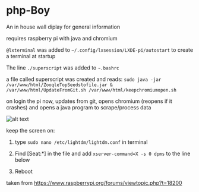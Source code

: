 # php-Boy
An in house wall diplay for general information


requires raspberry pi with java and chromium


`@lxterminal` was added to
`~/.config/lxsession/LXDE-pi/autostart`
to create a terminal at startup

The line `./superscript`
was added to `~.bashrc`

a file called superscript was created and reads:
`sudo java -jar /var/www/html/ZooqleTopSeedstofile.jar &
/var/www/html/UpdateFromGit.sh
/var/www/html/keepchromiumopen.sh`


 
on login the pi now, updates from git, opens chromium (reopens if it crashes) and opens a java program to scrape/process data
 



![alt text](https://raw.githubusercontent.com/conorhennessy/php-Boy/master/preview.jpg)

keep the screen on:

1. type `sudo nano /etc/lightdm/lightdm.conf` in terminal

2. Find [Seat:*] in the file and add `xserver-command=X -s 0 dpms` to the line below

3. Reboot

taken from https://www.raspberrypi.org/forums/viewtopic.php?t=18200
